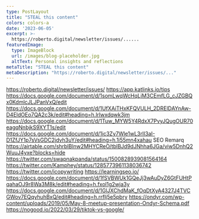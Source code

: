 ```yaml
---
type: PostLayout
title: "STEAL this content"
colors: colors-a
date: '2023-06-05'
excerpt: >-
  https://roberto.digital/newsletter/issues/......
featuredImage:
  type: ImageBlock
  url: /images/blog-placeholder.jpg
  altText: Personal insights and reflections
metaTitle: "STEAL this content"
metaDescription: "https://roberto.digital/newsletter/issues/..."
---
```

https://roberto.digital/newsletter/issues/
https://app.katlinks.io/tips
https://docs.google.com/document/d/1somLwqWcHqLjM3CEmfLG_cJZGBQx0KdmlcJLJPanVxQ/edit
https://docs.google.com/document/d/1UfXAiTHxKFQVULH_2DRElDAYnAw-D4EldOEo7QA2c3k/edit#heading=h.lrlwxdqwk3jm
https://docs.google.com/document/d/1Tuw_MYW5Y4RdxX7PvyJQugOUR70eagqNnbjkS9XYT1s/edit
https://docs.google.com/document/d/1ic3Zy7Wle1wL3rlI3aI-D1ZfJY1p7sVsGDC2jdvh3uY/edit#heading=h.1i55mn4xahau
SEO
Remarq
https://airtable.com/shrbIBlnw2MHYCReO/tblBJd9dJNhha6JGa/viw5DnhQ2WuuJ4yxe?blocks=hide
https://twitter.com/swapnakpanda/status/1500828939081564164
https://twitter.com/Kamphey/status/1285773961138036742
https://twitter.com/icopywriting
https://learningseo.io/
https://docs.google.com/document/d/1fSVBWUk1GQeJj3wAuDyZ6GtFUHtPqahaOJ9r8Wa3M8k/edit#heading=h.fxol1g2wja3y
https://docs.google.com/document/d/1GlJXChdMaK_fOqDtXyA4327J4TVCGWov7EQqyhuhBxQ/edit#heading=h.rrflj5e5pbry
https://ondyr.com/wp-content/uploads/2019/05/May-8-meetup-presentation-Ondyr-Schema.pdf
https://nogood.io/2022/03/29/tiktok-vs-google/